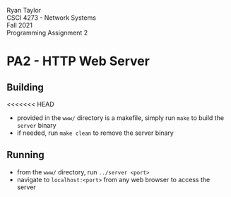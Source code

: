 Ryan Taylor  
CSCI 4273 - Network Systems  
Fall 2021  
Programming Assignment 2  

# PA2 - HTTP Web Server

## Building
<<<<<<< HEAD
- provided in the ```www/``` directory is a makefile, simply run ```make``` to build the ```server``` binary
- if needed, run ```make clean``` to remove the server binary

## Running
- from the ```www/``` directory, run ```../server <port>```
- navigate to ```localhost:<port>``` from any web browser to access the server
